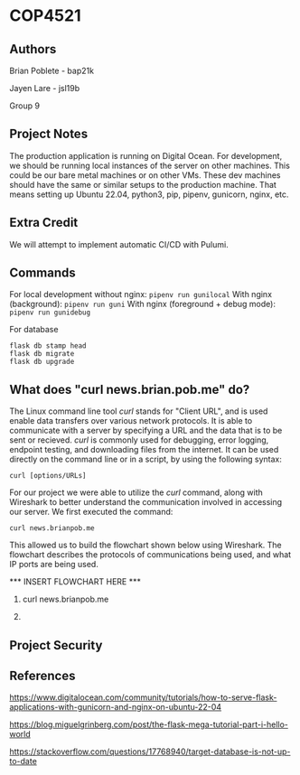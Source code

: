 # COP4521

## Authors

Brian Poblete - bap21k

Jayen Lare - jsl19b

Group 9

## Project Notes

The production application is running on Digital Ocean. For development, we
should be running local instances of the server on other machines. This could
be our bare metal machines or on other VMs. These dev machines should have
the same or similar setups to the production machine. That means setting up
Ubuntu 22.04, python3, pip, pipenv, gunicorn, nginx, etc.

## Extra Credit

We will attempt to implement automatic CI/CD with Pulumi.

## Commands 

For local development without nginx: `pipenv run gunilocal`
With nginx (background): `pipenv run guni`
With nginx (foreground + debug mode): `pipenv run gunidebug`

For database

```
flask db stamp head
flask db migrate
flask db upgrade
```

## What does "curl news.brian.pob.me" do?

The Linux command line tool *curl* stands for "Client URL", and is used enable data transfers over various network protocols. It is able to communicate with a server by specifying a URL and the data that is to be sent or recieved. *curl* is commonly used for debugging, error logging, endpoint testing, and downloading files from the internet. It can be used directly on the command line or in a script, by using the following syntax:
```
curl [options/URLs]
```
For our project we were able to utilize the *curl* command, along with Wireshark to better understand the communication involved in accessing our server. We first executed the command: 
```
curl news.brianpob.me
```
This allowed us to build the flowchart shown below using Wireshark. The flowchart describes the protocols of communications being used, and what IP ports are being used.

*** INSERT FLOWCHART HERE ***


1. curl news.brianpob.me

2. 

## Project Security

## References

https://www.digitalocean.com/community/tutorials/how-to-serve-flask-applications-with-gunicorn-and-nginx-on-ubuntu-22-04

https://blog.miguelgrinberg.com/post/the-flask-mega-tutorial-part-i-hello-world

https://stackoverflow.com/questions/17768940/target-database-is-not-up-to-date


